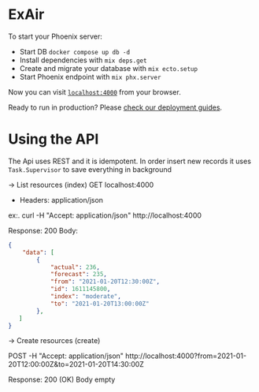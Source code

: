 # ExAir

To start your Phoenix server:

  * Start DB `docker compose up db -d`
  * Install dependencies with `mix deps.get`
  * Create and migrate your database with `mix ecto.setup`
  * Start Phoenix endpoint with `mix phx.server`

Now you can visit [`localhost:4000`](http://localhost:4000) from your browser.

Ready to run in production? Please [check our deployment guides](https://hexdocs.pm/phoenix/deployment.html).

# Using the API

The Api uses REST and it is idempotent. In order insert new records it uses `Task.Supervisor` to save everything in background

-> List resources (index)
GET localhost:4000
- Headers: application/json

ex:.
curl -H "Accept: application/json" http://localhost:4000

Response: 200
Body:

```json
{
    "data": [
        {
            "actual": 236,
            "forecast": 235,
            "from": "2021-01-20T12:30:00Z",
            "id": 1611145800,
            "index": "moderate",
            "to": "2021-01-20T13:00:00Z"
        },
   ]
}
```

-> Create resources (create)

POST -H "Accept: application/json" http://localhost:4000?from=2021-01-20T12:00:00Z&to=2021-01-20T14:30:00Z

Response: 200 (OK)
Body empty

